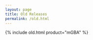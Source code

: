 ```yaml
---
layout: page
title: Old Releases
permalink: /old.html
---
```

{% include old.html product="mGBA" %}
